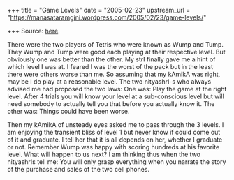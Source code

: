 +++
title = "Game Levels"
date = "2005-02-23"
upstream_url = "https://manasataramgini.wordpress.com/2005/02/23/game-levels/"

+++
Source: [here](https://manasataramgini.wordpress.com/2005/02/23/game-levels/).

There were the two players of Tetris who were known as Wump and Tump.
They Wump and Tump were good each playing at their respective level. But
obviously one was better than the other. My strI finally gave me a hint
of which level I was at. I feared I was the worst of the pack but in the
least there were others worse than me. So assuming that my kAmikA was
right, may be I do play at a reasonable level. The two nityashrI-s who
always advised me had proposed the two laws: One was: Play the game at
the right level. After 4 trials you will know your level at a
sub-conscious level but will need somebody to actually tell you that
before you actually know it. The other was: Things could have been
worse.

Then my kAmikA of unsteady eyes asked me to pass through the 3 levels. I
am enjoying the transient bliss of level 1 but never know if could come
out of it and graduate. I tell her that it is all depends on her,
whether I graduate or not. Remember Wump was happy with scoring hundreds
at his favorite level. What will happen to us next? I am thinking thus
when the two nityashrIs tell me: You will only grasp everything when you
narrate the story of the purchase and sales of the two cell phones.

